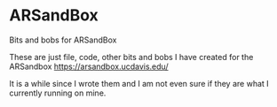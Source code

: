 # ARSandBox
Bits and bobs for ARSandBox

These are just file, code, other bits and bobs I have created for the ARSandbox https://arsandbox.ucdavis.edu/

It is a while since I wrote them and I am not even sure if they are what I currently running on mine.
